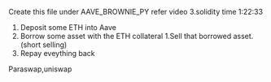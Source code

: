 Create this file under AAVE_BROWNIE_PY refer video 3.solidity time 1:22:33

1. Deposit some ETH into Aave
2. Borrow some asset with the ETH collateral
    1.Sell that borrowed asset.(short selling)
3. Repay eveything back

Paraswap,uniswap

